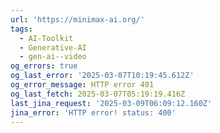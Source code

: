 ```yaml
---
url: 'https://minimax-ai.org/'
tags:
  - AI-Toolkit
  - Generative-AI
  - gen-ai--video
og_errors: true
og_last_error: '2025-03-07T10:19:45.612Z'
og_error_message: HTTP error 401
og_last_fetch: 2025-03-07T05:19:19.416Z
last_jina_request: '2025-03-09T06:09:12.160Z'
jina_error: 'HTTP error! status: 400'
---
```


